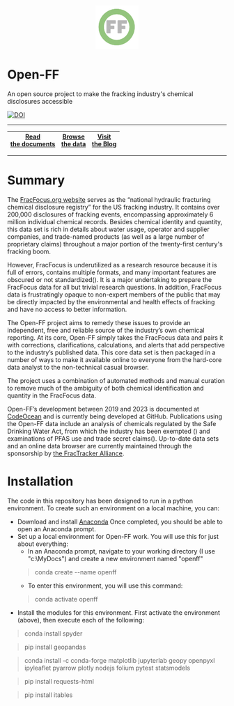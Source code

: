 <center> <img src="docs/images/header_logo.png" width="100"/></center>
<!-- this is a test of a comment 
To do:
--->

# Open-FF

An open source project to make the fracking industry's chemical disclosures accessible 


[![DOI](https://zenodo.org/badge/DOI/10.5281/zenodo.10050984.svg)](https://doi.org/10.5281/zenodo.10050984)

---

   
|[Read <br>the documents](docs/Top.md)|[Browse <br>the data](https://storage.googleapis.com/open-ff-browser/Open-FF_Catalog.html)|[Visit <br>the Blog](https://frackingchemicaldisclosure.wordpress.com/)|
| --- | --- | --- |
---

# Summary
The [FracFocus.org website](https://fracfocus.org/) serves as the “national hydraulic fracturing chemical disclosure registry” for the US fracking industry. It contains over 200,000 disclosures of fracking events, encompassing approximately 6 million individual chemical records.  Besides chemical identity and quantity, this data set is rich in details about water usage, operator and supplier companies, and trade-named products (as well as a large number of proprietary claims) throughout a major portion of the twenty-first century's fracking boom.

However, FracFocus is underutilized as a research resource because it is full of errors, contains multiple formats, and many important features are obscured or not standardized(). It is a major undertaking to prepare the FracFocus data for all but trivial research questions.  In addition, FracFocus data is frustratingly opaque to non-expert members of the public that may be directly impacted by the environmental and health effects of fracking and have no access to better information.

The Open-FF project aims to remedy these issues to provide an independent, free and reliable source of the industry’s own chemical reporting. At its core, Open-FF simply takes the FracFocus data and pairs it with corrections, clarifications, calculations, and alerts that add perspective to the industry’s published data.  This core data set is then packaged in a number of ways to make it available online to everyone from the hard-core data analyst to the non-technical casual browser.  

The project uses a combination of automated methods and manual curation to remove much of the ambiguity of both chemical identification and quantity in the FracFocus data.

Open-FF’s development between 2019 and 2023 is documented at [CodeOcean](https://doi.org/10.24433/CO.1058811.v16) and is currently being developed at GitHub. Publications using the Open-FF data include an analysis of chemicals regulated by the Safe Drinking Water Act, from which the industry has been exempted () and examinations of PFAS use and trade secret claims().  Up-to-date data sets and an online data browser are currently maintained through the sponsorship by [the FracTracker Alliance](https://www.fractracker.org/).


# Installation
The code in this repository has been designed to run in a python environment. To create such an environment on a local machine, you can:
- Download and install [Anaconda](https://www.anaconda.com/download)  Once completed, you should be able to open an Anaconda prompt.
- Set up a local environment for Open-FF work.  You will use this for just about everything:
    - In an Anaconda prompt, navigate to your working directory (I use "c:\MyDocs") and create a new environment named "openff"
    > conda create --name openff
    - To enter this environment, you will use this command:  
    > conda activate openff
- Install the modules for this environment.  First activate the environment (above), then execute each of the following:

> conda install spyder

> pip install geopandas

> conda install -c conda-forge matplotlib jupyterlab geopy openpyxl ipyleaflet pyarrow plotly nodejs  folium pytest statsmodels

> pip install requests-html

> pip install itables

